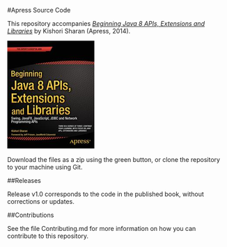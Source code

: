 #Apress Source Code

This repository accompanies [*Beginning Java 8 APIs, Extensions and Libraries*](http://www.apress.com/9781430266617) by Kishori  Sharan (Apress, 2014).

![Cover image](9781430266617.jpg)

Download the files as a zip using the green button, or clone the repository to your machine using Git.

##Releases

Release v1.0 corresponds to the code in the published book, without corrections or updates.

##Contributions

See the file Contributing.md for more information on how you can contribute to this repository.
